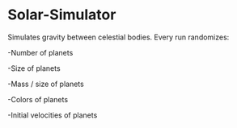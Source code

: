 # Solar-Simulator

Simulates gravity between celestial bodies. Every run randomizes:

  -Number of planets
  
  -Size of planets
  
  -Mass / size of planets
  
  -Colors of planets
  
  -Initial velocities of planets
